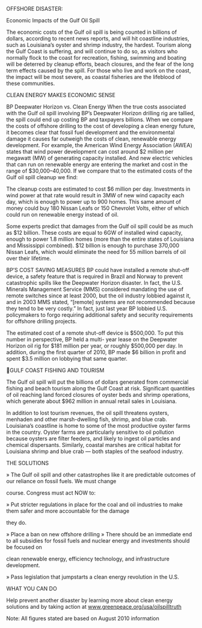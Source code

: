 OFFSHORE DISASTER:

Economic Impacts of the Gulf Oil Spill

The economic costs of the Gulf oil spill is being counted in billions of dollars, according to recent news reports,
and will hit coastline industries, such as Louisiana’s oyster and shrimp industry, the hardest. Tourism along the
Gulf Coast is suffering, and will continue to do so, as visitors who normally flock to the coast for recreation,
fishing, swimming and boating will be deterred by cleanup efforts, beach closures, and the fear of the long term
effects caused by the spill. For those who live and work on the coast, the impact will be most severe, as coastal
fisheries are the lifeblood of these communities.

CLEAN ENERGY MAKES ECONOMIC SENSE

BP Deepwater Horizon vs. Clean Energy
When the true costs associated with the Gulf oil spill involving BP’s Deepwater Horizon drilling rig are tallied,
the spill could end up costing BP and taxpayers billions. When we compare the costs of offshore drilling to the
cost of developing a clean energy future, it becomes clear that fossil fuel development and the environmental
damage it causes far outweigh the costs of clean, renewable energy development. For example, the American
Wind Energy Association (AWEA) states that wind power development can cost around $2 million per megawatt
(MW) of generating capacity installed. And new electric vehicles that can run on renewable energy are entering
the market and cost in the range of $30,000–40,000. If we compare that to the estimated costs of the Gulf oil
spill cleanup we find:

The cleanup costs are estimated to cost $6 million per day. Investments in wind power at that rate would result
in 3MW of new wind capacity each day, which is enough to power up to 900 homes. This same amount of
money could buy 180 Nissan Leafs or 150 Chevrolet Volts, either of which could run on renewable energy
instead of oil.

Some experts predict that damages from the Gulf oil spill could be as much as $12 billion. These costs are
equal to 6GW of installed wind capacity, enough to power 1.8 million homes (more than the entire states of
Louisiana and Mississippi combined). $12 billion is enough to purchase 370,000 Nissan Leafs, which would
eliminate the need for 55 million barrels of oil over their lifetime.

BP’S COST SAVING MEASURES
BP could have installed a remote shut-off device, a safety feature that is required in Brazil and Norway to prevent
catastrophic spills like the Deepwater Horizon disaster. In fact, the U.S. Minerals Management Service (MMS)
considered mandating the use of remote switches since at least 2000, but the oil industry lobbied against it, and
in 2003 MMS stated, “[remote] systems are not recommended because they tend to be very costly.” In fact, just
last year BP lobbied U.S. policymakers to forgo requiring additional safety and security requirements for offshore
drilling projects.

The estimated cost of a remote shut-off device is $500,000. To put this number in perspective, BP held a multi-
year lease on the Deepwater Horizon oil rig for $181 million per year, or roughly $500,000 per day. In addition,
during the first quarter of 2010, BP made $6 billion in profit and spent $3.5 million on lobbying that same quarter.

GULF COAST FISHING AND TOURISM

The Gulf oil spill will put the billions of dollars generated from commercial fishing and beach tourism along the Gulf
Coast at risk. Significant quantities of oil reaching land forced closures of oyster beds and shrimp operations, which
generate about $962 million in annual retail sales in Louisiana.

In addition to lost tourism revenues, the oil spill threatens oysters, menhaden and other marsh-dwelling fish, shrimp,
and blue crab. Louisiana’s coastline is home to some of the most productive oyster farms in the country. Oyster
farms are particularly sensitive to oil pollution because oysters are filter feeders, and likely to ingest oil particles and
chemical dispersants. Similarly, coastal marshes are critical habitat for Louisiana shrimp and blue crab — both
staples of the seafood industry.

THE SOLUTIONS

 » The Gulf oil spill and other catastrophes like it are predictable outcomes of our reliance on fossil fuels. We must change

course. Congress must act NOW to:

 » Put stricter regulations in place for the coal and oil industries to make them safer and more accountable for the damage

they do.

 » Place a ban on new offshore drilling
 » There should be an immediate end to all subsidies for fossil fuels and nuclear energy and investments should be focused on

clean renewable energy, efficiency technology, and infrastructure development.

 » Pass legislation that jumpstarts a clean energy revolution in the U.S.

WHAT YOU CAN DO

Help prevent another disaster by learning more about clean energy solutions and by taking action at
www.greenpeace.org/usa/oilspilltruth

Note: All figures stated are based on August 2010 information

